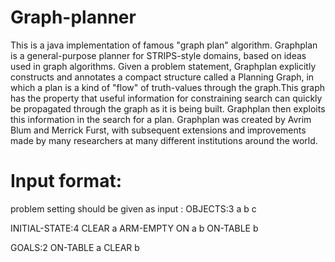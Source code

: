 


Graph-planner
===============

This is a java implementation of famous "graph plan" algorithm. Graphplan is a general-purpose planner
for STRIPS-style domains, based on ideas used in graph algorithms. Given a problem statement, Graphplan
explicitly constructs and annotates a compact structure called a Planning Graph, in which a plan is a kind of
"flow" of truth-values through the graph.This graph has the property that useful information for constraining search 
can quickly be propagated through the graph as it is being built. Graphplan then exploits this information in the search
for a plan. Graphplan was created by Avrim Blum and Merrick Furst, with subsequent extensions and improvements made by many
researchers at many different institutions around the world.

Input format:
============
problem setting should be given as input :
OBJECTS:3
a
b
c


INITIAL-STATE:4
CLEAR
a
ARM-EMPTY
ON
a
b
ON-TABLE
b


GOALS:2
ON-TABLE
a
CLEAR
b

